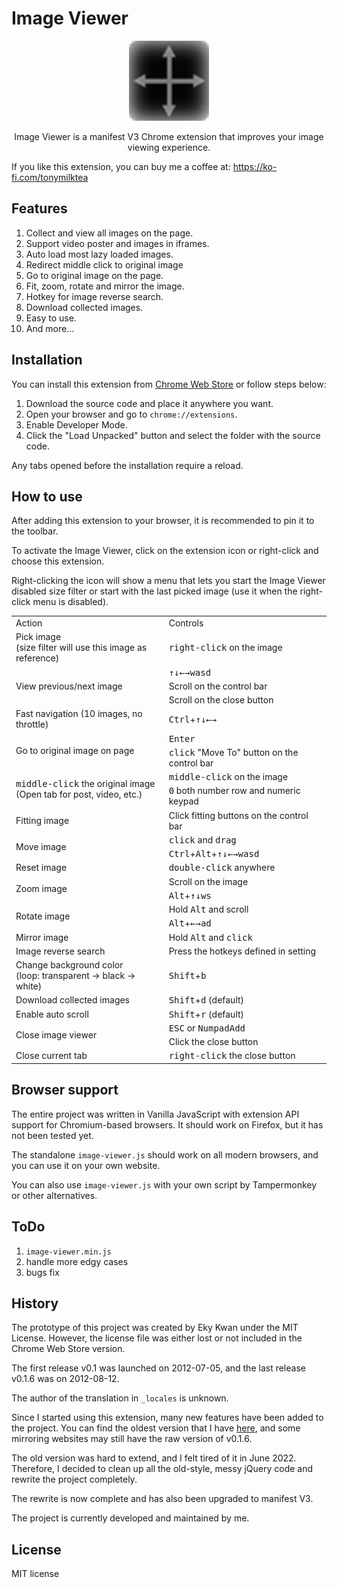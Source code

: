 # Image Viewer

<p align="center"><img src="icon/icon128.png"></p>
<p align="center">Image Viewer is a manifest V3 Chrome extension that  improves your image viewing experience.</p>

If you like this extension, you can buy me a coffee at:
https://ko-fi.com/tonymilktea

## Features

1. Collect and view all images on the page.
2. Support video poster and images in iframes.
3. Auto load most lazy loaded images.
4. Redirect middle click to original image
5. Go to original image on the page.
6. Fit, zoom, rotate and mirror the image.
7. Hotkey for image reverse search.
8. Download collected images.
9. Easy to use.
10. And more...

## Installation

You can install this extension from [Chrome Web Store](https://chrome.google.com/webstore/detail/image-viewer/ghdcoodfcolpdebbdhbgkbodbjololfl) or follow steps below:

1. Download the source code and place it anywhere you want.
2. Open your browser and go to `chrome://extensions`.
3. Enable Developer Mode.
4. Click the "Load Unpacked" button and select the folder with the source code.

Any tabs opened before the installation require a reload.

## How to use

After adding this extension to your browser, it is recommended to pin it to the toolbar.

To activate the Image Viewer, click on the extension icon or right-click and choose this extension.

Right-clicking the icon will show a menu that lets you start the Image Viewer disabled size filter or start with the last picked image (use it when the right-click menu is disabled).

<table>
  <tr>
    <td>Action</td>
    <td>Controls</td>
  </tr>
  <tr>
    <td>Pick image<br>(size filter will use this image as reference)</td>
    <td><kbd>right-click</kbd> on the image</td>
  </tr>
  <tr>
    <td rowspan="3">View previous/next image</td>
    <td><kbd>↑</kbd><kbd>↓</kbd><kbd>←</kbd><kbd>→</kbd><kbd>w</kbd><kbd>a</kbd><kbd>s</kbd><kbd>d</kbd></td>
  </tr>
  <tr>
    <td>Scroll on the control bar</td>
  </tr>
  <tr>
    <td>Scroll on the close button</td>
  </tr>
  <tr>
    <td>Fast navigation (10 images, no throttle)</td>
    <td><kbd>Ctrl</kbd>+<kbd>↑</kbd><kbd>↓</kbd><kbd>←</kbd><kbd>→</kbd></td>
  </tr>
  <tr>
    <td rowspan="2">Go to original image on page</td>
    <td><kbd>Enter</kbd></td>
  </tr>
  <tr>
    <td><kbd>click</kbd> "Move To" button on the control bar</td>
  </tr>
  <tr>
    <td rowspan="2"><kbd>middle-click</kbd> the original image<br>(Open tab for post, video, etc.)</td>
    <td><kbd>middle-click</kbd> on the image</td>
  </tr>
  <tr>
    <td><kbd>0</kbd> both number row and numeric keypad</td>
  </tr>
  <tr>
    <td>Fitting image</td>
    <td>Click fitting buttons on the control bar</td>
  </tr>
  <tr>
    <td rowspan="2">Move image</td>
    <td><kbd>click</kbd> and <kbd>drag</kbd></td>
  </tr>
  <tr>
    <td><kbd>Ctrl</kbd>+<kbd>Alt</kbd>+<kbd>↑</kbd><kbd>↓</kbd><kbd>←</kbd><kbd>→</kbd><kbd>w</kbd><kbd>a</kbd><kbd>s</kbd><kbd>d</kbd></td>
  </tr>
  <tr>
    <td>Reset image</td>
    <td><kbd>double-click</kbd> anywhere</td>
  </tr>
  <tr>
    <td rowspan="2">Zoom image</td>
    <td>Scroll on the image</td>
  </tr>
  <tr>
    <td><kbd>Alt</kbd>+<kbd>↑</kbd><kbd>↓</kbd><kbd>w</kbd><kbd>s</kbd></td>
  </tr>
  <tr>
    <td rowspan="2">Rotate image</td>
    <td>Hold <kbd>Alt</kbd> and scroll</td>
  </tr>
  <tr>
    <td><kbd>Alt</kbd>+<kbd>←</kbd><kbd>→</kbd><kbd>a</kbd><kbd>d</kbd></td>
  </tr>
  <tr>
    <td>Mirror image</td>
    <td>Hold <kbd>Alt</kbd> and <kbd>click</kbd></td>
  </tr>
  <tr>
    <td>Image reverse search</td>
    <td>Press the hotkeys defined in setting</td>
  </tr>
  <tr>
    <td>Change background color<br>(loop: transparent -> black -> white)</td>
    <td><kbd>Shift</kbd>+<kbd>b</kbd></td>
  </tr>
  <tr>
    <td>Download collected images</td>
    <td><kbd>Shift</kbd>+<kbd>d</kbd> (default)</td>
  </tr>
  <tr>
    <td>Enable auto scroll</td>
    <td><kbd>Shift</kbd>+<kbd>r</kbd> (default)</td>
  </tr>
  <tr>
    <td rowspan="2">Close image viewer</td>
    <td><kbd>ESC</kbd> or <kbd>NumpadAdd</kbd></td>
  </tr>
  <tr>
    <td>Click the close button</td>
  </tr>
  <tr>
    <td>Close current tab</td>
    <td><kbd>right-click</kbd> the close button</td>
  </tr>
</table>

## Browser support

The entire project was written in Vanilla JavaScript with extension API support for Chromium-based browsers. It should work on Firefox, but it has not been tested yet.

The standalone `image-viewer.js` should work on all modern browsers, and you can use it on your own website.

You can also use `image-viewer.js` with your own script by Tampermonkey or other alternatives.

## ToDo

1. `image-viewer.min.js`
2. handle more edgy cases
3. bugs fix

## History

The prototype of this project was created by Eky Kwan under the MIT License. However, the license file was either lost or not included in the Chrome Web Store version.

The first release v0.1 was launched on 2012-07-05, and the last release v0.1.6 was on 2012-08-12.

The author of the translation in `_locales` is unknown.

Since I started using this extension, many new features have been added to the project. You can find the oldest version that I have [here](https://github.com/hospotho/Image-Viewer-backup), and some mirroring websites may still have the raw version of v0.1.6.

The old version was hard to extend, and I felt tired of it in June 2022. Therefore, I decided to clean up all the old-style, messy jQuery code and rewrite the project completely.

The rewrite is now complete and has also been upgraded to manifest V3.

The project is currently developed and maintained by me.

## License

MIT license